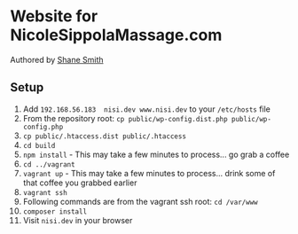 # Website for NicoleSippolaMassage.com
Authored by [Shane Smith](https://github.com/voodooGQ) 

## Setup

1. Add `192.168.56.183  nisi.dev www.nisi.dev` to your `/etc/hosts` file
1. From the repository root: `cp public/wp-config.dist.php public/wp-config.php`
1. `cp public/.htaccess.dist public/.htaccess`
1. `cd build`
1. `npm install` - This may take a few minutes to process... go grab a coffee
1. `cd ../vagrant`
1. `vagrant up` - This may take a few minutes to process... drink some of that coffee you grabbed earlier
1. `vagrant ssh`
1. Following commands are from the vagrant ssh root: `cd /var/www`
1. `composer install`
1. Visit `nisi.dev` in your browser